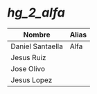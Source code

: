# *hg_2_alfa*

|Nombre|Alias|
|------|-----|
|Daniel Santaella|Alfa|
|Jesus Ruiz||
|Jose Olivo||
|Jesus Lopez||
